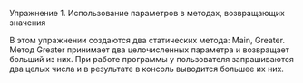 Упражнение 1. Использование параметров в методах, возвращающих значения

В этом упражнении создаются два статических метода: Main, Greater. Метод Greater принимает два целочисленных параметра и возвращает больший из них.
При работе программы у пользователя запрашиваются два целых числа и в результате в консоль выводится большее их них.
